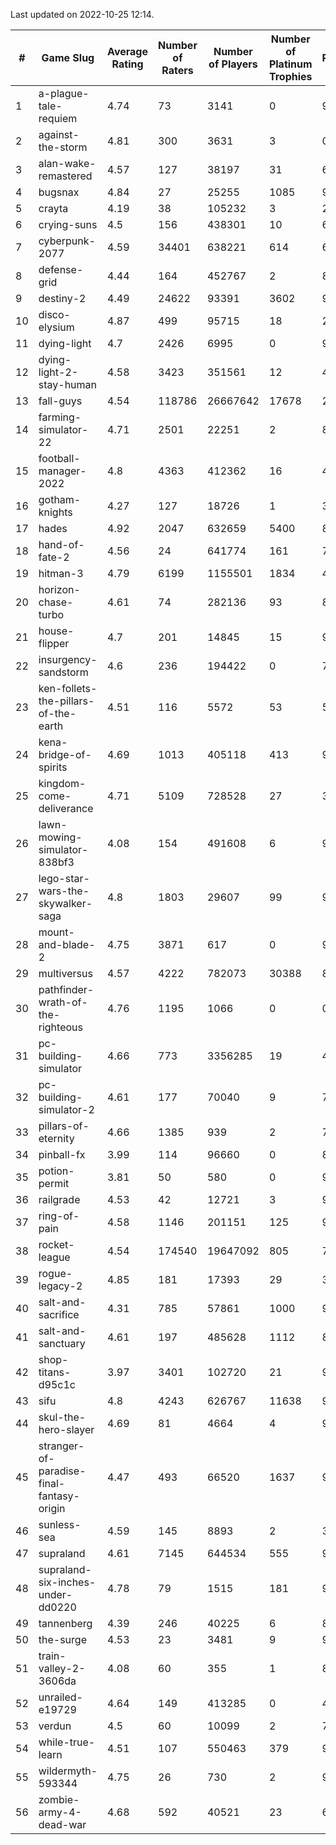 Last updated on 2022-10-25 12:14.


|#|Game Slug|Average Rating|Number of Raters|Number of Players|Number of Platinum Trophies|Max Rarity (%)|
|---|---|---|---|---|---|---|
|1|a-plague-tale-requiem|4.74|73|3141|0|90|
|2|against-the-storm|4.81|300|3631|3|0.1|
|3|alan-wake-remastered|4.57|127|38197|31|6|
|4|bugsnax|4.84|27|25255|1085|97|
|5|crayta|4.19|38|105232|3|23|
|6|crying-suns|4.5|156|438301|10|65|
|7|cyberpunk-2077|4.59|34401|638221|614|61|
|8|defense-grid|4.44|164|452767|2|80|
|9|destiny-2|4.49|24622|93391|3602|96|
|10|disco-elysium|4.87|499|95715|18|28|
|11|dying-light|4.7|2426|6995|0|96|
|12|dying-light-2-stay-human|4.58|3423|351561|12|48|
|13|fall-guys|4.54|118786|26667642|17678|2|
|14|farming-simulator-22|4.71|2501|22251|2|82|
|15|football-manager-2022|4.8|4363|412362|16|48|
|16|gotham-knights|4.27|127|18726|1|35|
|17|hades|4.92|2047|632659|5400|89|
|18|hand-of-fate-2|4.56|24|641774|161|72|
|19|hitman-3|4.79|6199|1155501|1834|48|
|20|horizon-chase-turbo|4.61|74|282136|93|83|
|21|house-flipper|4.7|201|14845|15|93|
|22|insurgency-sandstorm|4.6|236|194422|0|7|
|23|ken-follets-the-pillars-of-the-earth|4.51|116|5572|53|54|
|24|kena-bridge-of-spirits|4.69|1013|405118|413|94|
|25|kingdom-come-deliverance|4.71|5109|728528|27|30|
|26|lawn-mowing-simulator-838bf3|4.08|154|491608|6|90|
|27|lego-star-wars-the-skywalker-saga|4.8|1803|29607|99|98|
|28|mount-and-blade-2|4.75|3871|617|0|9|
|29|multiversus|4.57|4222|782073|30388|80|
|30|pathfinder-wrath-of-the-righteous|4.76|1195|1066|0|0.1|
|31|pc-building-simulator|4.66|773|3356285|19|47|
|32|pc-building-simulator-2|4.61|177|70040|9|74|
|33|pillars-of-eternity|4.66|1385|939|2|79|
|34|pinball-fx|3.99|114|96660|0|85|
|35|potion-permit|3.81|50|580|0|97|
|36|railgrade|4.53|42|12721|3|98|
|37|ring-of-pain|4.58|1146|201151|125|97|
|38|rocket-league|4.54|174540|19647092|805|75|
|39|rogue-legacy-2|4.85|181|17393|29|36|
|40|salt-and-sacrifice|4.31|785|57861|1000|91|
|41|salt-and-sanctuary|4.61|197|485628|1112|83|
|42|shop-titans-d95c1c|3.97|3401|102720|21|98|
|43|sifu|4.8|4243|626767|11638|96|
|44|skul-the-hero-slayer|4.69|81|4664|4|96|
|45|stranger-of-paradise-final-fantasy-origin|4.47|493|66520|1637|98|
|46|sunless-sea|4.59|145|8893|2|37|
|47|supraland|4.61|7145|644534|555|99|
|48|supraland-six-inches-under-dd0220|4.78|79|1515|181|99|
|49|tannenberg|4.39|246|40225|6|82|
|50|the-surge|4.53|23|3481|9|94|
|51|train-valley-2-3606da|4.08|60|355|1|88|
|52|unrailed-e19729|4.64|149|413285|0|40|
|53|verdun|4.5|60|10099|2|70|
|54|while-true-learn|4.51|107|550463|379|93|
|55|wildermyth-593344|4.75|26|730|2|91|
|56|zombie-army-4-dead-war|4.68|592|40521|23|66|
